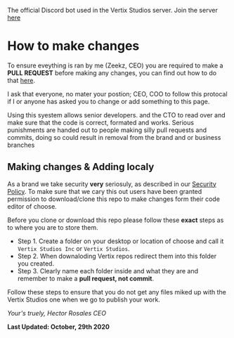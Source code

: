 
The official Discord bot used in the Vertix Studios server. Join the server [here](https://discord.gg/TwmdQyK)

# How to make changes

To ensure eveything is ran by me (Zeekz, CEO) you are required to make a **PULL REQUEST** before making any changes, you can find out how to do that [here](https://opensource.com/article/19/7/create-pull-request-github). 

I ask that everyone, no mater your postion; CEO, COO to follow this protocal if I or anyone has asked you to change or add something to this page. 

Using this syestem allows senior developers. and the CTO to read over and make sure that the code is correct, formated and works. Serious punishments are handed out to people making silly pull requests and commits, doing so could result in removal from the brand and or business branches 

## Making changes & Adding localy

As a brand we take security **very** seriosuly, as described in our [Security Policy](https://policies.vertixstudios.com/security). To make sure that we cary this out users have been granted permission to download/clone this repo to make changes form their code editor of choose. 

Before you clone or download this repo please follow these **exact** steps as to where you are to store them.

- Step 1. Create a folder on your desktop or location of choose and call it `Vertix Studios Inc` or `Vertix Studios`.
- Step 2. When downaloding Vertix repos redirect them into this folder you created.
- Step 3. Clearly name each folder inside and what they are and remember to make a **pull request, not commit**.

Follow these steps to ensure that you do not get any files miked up with the Vertix Studios one when we go to publish your work.

*Your's truely, Hector Rosales CEO*

**Last Updated: October, 29th 2020**
